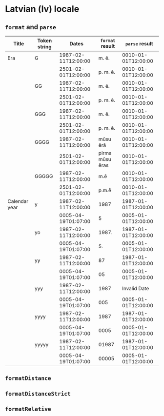 # Latvian (lv) locale

## `format` and `parse`

| Title | Token string | Dates | `format` result | `parse` result |
|-------|--------------|-------|-------------------|------------------|
| Era | G | 1987-02-11T12:00:00 | m. ē. | 0010-01-01T12:00:00 |
| | | 2501-02-01T12:00:00 | p. m. ē. | 0010-01-01T12:00:00 |
| | GG | 1987-02-11T12:00:00 | m. ē. | 0010-01-01T12:00:00 |
| | | 2501-02-01T12:00:00 | p. m. ē. | 0010-01-01T12:00:00 |
| | GGG | 1987-02-11T12:00:00 | m. ē. | 0010-01-01T12:00:00 |
| | | 2501-02-01T12:00:00 | p. m. ē. | 0010-01-01T12:00:00 |
| | GGGG | 1987-02-11T12:00:00 | mūsu ērā | 0010-01-01T12:00:00 |
| | | 2501-02-01T12:00:00 | pirms mūsu ēras | 0010-01-01T12:00:00 |
| | GGGGG | 1987-02-11T12:00:00 | m.ē | 0010-01-01T12:00:00 |
| | | 2501-02-01T12:00:00 | p.m.ē | 0010-01-01T12:00:00 |
| Calendar year | y | 1987-02-11T12:00:00 | 1987 | 1987-01-01T12:00:00 |
| | | 0005-04-19T01:07:00 | 5 | 0005-01-01T12:00:00 |
| | yo | 1987-02-11T12:00:00 | 1987. | 1987-01-01T12:00:00 |
| | | 0005-04-19T01:07:00 | 5. | 0005-01-01T12:00:00 |
| | yy | 1987-02-11T12:00:00 | 87 | 1987-01-01T12:00:00 |
| | | 0005-04-19T01:07:00 | 05 | 0005-01-01T12:00:00 |
| | yyy | 1987-02-11T12:00:00 | 1987 | Invalid Date |
| | | 0005-04-19T01:07:00 | 005 | 0005-01-01T12:00:00 |
| | yyyy | 1987-02-11T12:00:00 | 1987 | 1987-01-01T12:00:00 |
| | | 0005-04-19T01:07:00 | 0005 | 0005-01-01T12:00:00 |
| | yyyyy | 1987-02-11T12:00:00 | 01987 | 1987-01-01T12:00:00 |
| | | 0005-04-19T01:07:00 | 00005 | 0005-01-01T12:00:00 |

## `formatDistance`

## `formatDistanceStrict`

## `formatRelative`
